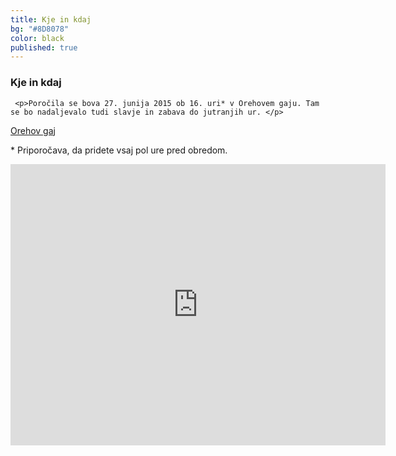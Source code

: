 ```yaml
---
title: Kje in kdaj
bg: "#8D8078"
color: black
published: true
---
```

<div class="left">
    <h3> Kje in kdaj </h3>

     <p>Poročila se bova 27. junija 2015 ob 16. uri* v Orehovem gaju. Tam se bo nadaljevalo tudi slavje in zabava do jutranjih ur. </p>

   <p><a href= "http://orehovgaj.si/kje-smo/"> Orehov gaj </a></p>
   <p>* Priporočava, da pridete vsaj pol ure pred obredom.</p>
</div>
<div class="right">
  <div class="form-container">
       <div class="overlay" onClick="style.pointerEvents='none'"></div>
       <iframe src="https://www.google.com/maps/embed?pb=!1m14!1m8!1m3!1d11070.38625072296!2d14.550042!3d46.079085!3m2!1i1024!2i768!4f13.1!3m3!1m2!1s0x0%3A0xf1693c0191b2d153!2sOrehov+gaj!5e0!3m2!1sen!2sus!4v1427226437611" width="600" height="450" frameborder="0" style="border:0"></iframe></div>
</div>

